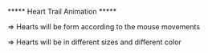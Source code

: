 ***** Heart Trail Animation *****

=> Hearts will be form according to the mouse movements

=> Hearts will be in different sizes and different color
